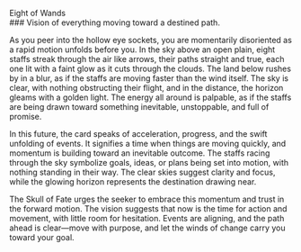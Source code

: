   
Eight of Wands    
\#\#\# Vision of everything moving toward a destined path.

As you peer into the hollow eye sockets, you are momentarily disoriented as a rapid motion unfolds before you. In the sky above an open plain, eight staffs streak through the air like arrows, their paths straight and true, each one lit with a faint glow as it cuts through the clouds. The land below rushes by in a blur, as if the staffs are moving faster than the wind itself. The sky is clear, with nothing obstructing their flight, and in the distance, the horizon gleams with a golden light. The energy all around is palpable, as if the staffs are being drawn toward something inevitable, unstoppable, and full of promise.

In this future, the card speaks of acceleration, progress, and the swift unfolding of events. It signifies a time when things are moving quickly, and momentum is building toward an inevitable outcome. The staffs racing through the sky symbolize goals, ideas, or plans being set into motion, with nothing standing in their way. The clear skies suggest clarity and focus, while the glowing horizon represents the destination drawing near.

The Skull of Fate urges the seeker to embrace this momentum and trust in the forward motion. The vision suggests that now is the time for action and movement, with little room for hesitation. Events are aligning, and the path ahead is clear—move with purpose, and let the winds of change carry you toward your goal.  
